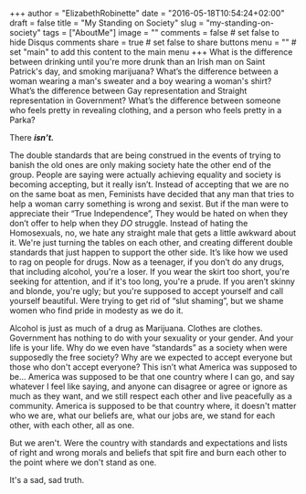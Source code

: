 +++
author = "ElizabethRobinette"
date = "2016-05-18T10:54:24+02:00"
draft = false
title = "My Standing on Society"
slug = "my-standing-on-society"
tags = ["AboutMe"]
image = ""
comments = false     # set false to hide Disqus comments
share = true        # set false to share buttons
menu = ""           # set "main" to add this content to the main menu
+++
What is the difference between drinking until you're more drunk than an Irish man on Saint Patrick's day, and smoking marijuana? What’s the difference between a woman wearing a man's sweater and a boy wearing a woman's shirt? What’s the difference between Gay representation and Straight representation in Government? What’s the difference between someone who feels pretty in revealing clothing, and a person who feels pretty in a Parka?

There ***isn’t.***

The double standards that are being construed in the events of trying to banish the old ones are only making society hate the other end of the group. People are saying were actually achieving equality and society is becoming accepting, but it really isn’t. Instead of accepting that we are no on the same boat as men, Feminists have decided that any man that tries to help a woman carry something is wrong and sexist. But if the man were to appreciate their “True Independence”, They would be hated on when they don’t offer to help when they *DO* struggle. Instead of hating the Homosexuals, no, we hate any straight male that gets a little awkward about it. We're just turning the tables on each other, and creating different double standards that just happen to support the other side. It’s like how we used to rag on people for drugs. Now as a teenager, if you don’t do any drugs, that including alcohol, you're a loser. If you wear the skirt too short, you're seeking for attention, and if it's too long, you're a prude. If you aren’t skinny and blonde, you're ugly; but you're supposed to accept yourself and call yourself beautiful. Were trying to get rid of “slut shaming”, but we shame women who find pride in modesty as we do it.

Alcohol is just as much of a drug as Marijuana. Clothes are clothes. Government has nothing to do with your sexuality or your gender. And your life is your life. Why do we even have “standards” as a society when were supposedly the free society? Why are we expected to accept everyone but those who don't accept everyone? This isn’t what America was supposed to be... America was supposed to be that one country where I can go, and say whatever I feel like saying, and anyone can disagree or agree or ignore as much as they want, and we still respect each other and live peacefully as a community. America is supposed to be that country where, it doesn't matter who we are, what our beliefs are, what our jobs are, we stand for each other, with each other, all as one.

But we aren't. Were the country with standards and expectations and lists of right and wrong morals and beliefs that spit fire and burn each other to the point where we don't stand as one.

It's a sad, sad truth.